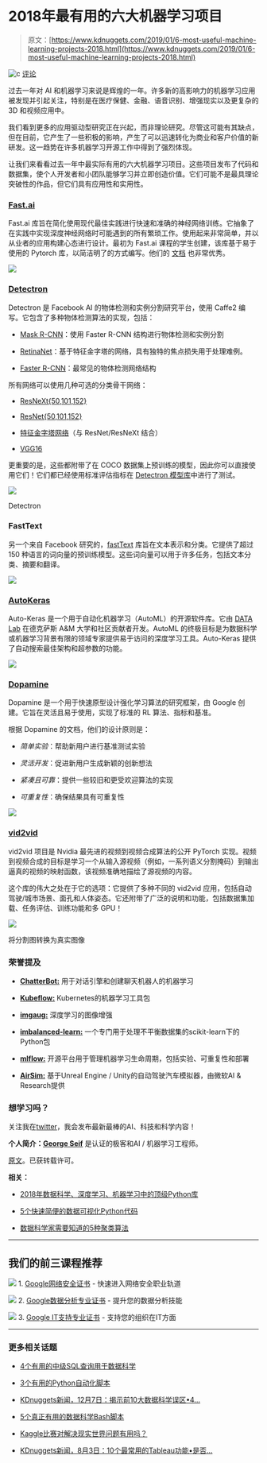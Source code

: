 # 2018年最有用的六大机器学习项目

> 原文：[https://www.kdnuggets.com/2019/01/6-most-useful-machine-learning-projects-2018.html](https://www.kdnuggets.com/2019/01/6-most-useful-machine-learning-projects-2018.html)

![c](../Images/3d9c022da2d331bb56691a9617b91b90.png) [评论](#comments)

过去一年对 AI 和机器学习来说是辉煌的一年。许多新的高影响力的机器学习应用被发现并引起关注，特别是在医疗保健、金融、语音识别、增强现实以及更复杂的 3D 和视频应用中。

我们看到更多的应用驱动型研究正在兴起，而非理论研究。尽管这可能有其缺点，但在目前，它产生了一些积极的影响，产生了可以迅速转化为商业和客户价值的新研发。这一趋势在许多机器学习开源工作中得到了强烈体现。

让我们来看看过去一年中最实际有用的六大机器学习项目。这些项目发布了代码和数据集，使个人开发者和小团队能够学习并立即创造价值。它们可能不是最具理论突破性的作品，但它们具有应用性和实用性。

### [Fast.ai](https://github.com/fastai/fastai?utm_source=mybridge&utm_medium=blog&utm_campaign=read_more)

Fast.ai 库旨在简化使用现代最佳实践进行快速和准确的神经网络训练。它抽象了在实践中实现深度神经网络时可能遇到的所有繁琐工作。使用起来非常简单，并以从业者的应用构建心态进行设计。最初为 Fast.ai 课程的学生创建，该库基于易于使用的 Pytorch 库，以简洁明了的方式编写。他们的 [文档](https://docs.fast.ai/) 也非常优秀。

![](../Images/9f777ed633133bd3290e49058b7153af.png)

### [Detectron](https://github.com/facebookresearch/Detectron?utm_source=mybridge&utm_medium=blog&utm_campaign=read_more)

Detectron 是 Facebook AI 的物体检测和实例分割研究平台，使用 Caffe2 编写。它包含了多种物体检测算法的实现，包括：

+   [Mask R-CNN](https://arxiv.org/abs/1703.06870)：使用 Faster R-CNN 结构进行物体检测和实例分割

+   [RetinaNet](https://arxiv.org/abs/1708.02002)：基于特征金字塔的网络，具有独特的焦点损失用于处理难例。

+   [Faster R-CNN](https://arxiv.org/abs/1506.01497)：最常见的物体检测网络结构

所有网络可以使用几种可选的分类骨干网络：

+   [ResNeXt{50,101,152}](https://arxiv.org/abs/1611.05431)

+   [ResNet{50,101,152}](https://arxiv.org/abs/1512.03385)

+   [特征金字塔网络](https://arxiv.org/abs/1612.03144)（与 ResNet/ResNeXt 结合）

+   [VGG16](https://arxiv.org/abs/1409.1556)

更重要的是，这些都附带了在 COCO 数据集上预训练的模型，因此你可以直接使用它们！它们都已经使用标准评估指标在 [Detectron 模型库](https://github.com/facebookresearch/Detectron/blob/master/MODEL_ZOO.md)中进行了测试。

![](../Images/384ebf004af6861afb559596f3fedbe6.png)

Detectron

### FastText

另一个来自 Facebook 研究的，[fastText](https://github.com/facebookresearch/fastText) 库旨在文本表示和分类。它提供了超过 150 种语言的词向量的预训练模型。这些词向量可以用于许多任务，包括文本分类、摘要和翻译。

![](../Images/def5ca3b4f9db89f329cd79fd0dfc92a.png)

### [AutoKeras](https://github.com/jhfjhfj1/autokeras?utm_source=mybridge&utm_medium=blog&utm_campaign=read_more)

Auto-Keras 是一个用于自动化机器学习（AutoML）的开源软件库。它由 [DATA Lab](http://faculty.cs.tamu.edu/xiahu/index.html) 在德克萨斯 A&M 大学和社区贡献者开发。AutoML 的终极目标是为数据科学或机器学习背景有限的领域专家提供易于访问的深度学习工具。Auto-Keras 提供了自动搜索最佳架构和超参数的功能。

![](../Images/dc610d62dc5927a9c2264b46309f1c2f.png)

### [Dopamine](https://github.com/google/dopamine?utm_source=mybridge&utm_medium=blog&utm_campaign=read_more)

Dopamine 是一个用于快速原型设计强化学习算法的研究框架，由 Google 创建。它旨在灵活且易于使用，实现了标准的 RL 算法、指标和基准。

根据 Dopamine 的文档，他们的设计原则是：

+   *简单实验*：帮助新用户进行基准测试实验

+   *灵活开发*：促进新用户生成新颖的创新想法

+   *紧凑且可靠*：提供一些较旧和更受欢迎算法的实现

+   *可重复性*：确保结果具有可重复性

![](../Images/56ac7bf0cb184299ca352e70a711f6fc.png)

### [vid2vid](https://github.com/NVIDIA/vid2vid?utm_source=mybridge&utm_medium=blog&utm_campaign=read_more)

vid2vid 项目是 Nvidia 最先进的视频到视频合成算法的公开 PyTorch 实现。视频到视频合成的目标是学习一个从输入源视频（例如，一系列语义分割掩码）到输出逼真的视频的映射函数，该视频准确地描绘了源视频的内容。

这个库的伟大之处在于它的选项：它提供了多种不同的 vid2vid 应用，包括自动驾驶/城市场景、面孔和人体姿态。它还附带了广泛的说明和功能，包括数据集加载、任务评估、训练功能和多 GPU！

![](../Images/5d5748f4f133307d38e634497a00435f.png)

将分割图转换为真实图像

### 荣誉提及

+   [**ChatterBot:**](https://github.com/gunthercox/ChatterBot)  用于对话引擎和创建聊天机器人的机器学习

+   [**Kubeflow:**](https://github.com/kubeflow/kubeflow)  Kubernetes的机器学习工具包

+   [**imgaug:**](https://github.com/aleju/imgaug)  深度学习的图像增强

+   [**imbalanced-learn:**](https://github.com/scikit-learn-contrib/imbalanced-learn) 一个专门用于处理不平衡数据集的scikit-learn下的Python包

+   [**mlflow:**](https://github.com/mlflow/mlflow) 开源平台用于管理机器学习生命周期，包括实验、可重复性和部署

+   [**AirSim:**](https://github.com/Microsoft/AirSim) 基于Unreal Engine / Unity的自动驾驶汽车模拟器，由微软AI & Research提供

### 想学习吗？

关注我在[twitter](https://twitter.com/GeorgeSeif94)，我会发布最新最棒的AI、科技和科学内容！

**个人简介：[George Seif](https://towardsdatascience.com/@george.seif94)** 是认证的极客和AI / 机器学习工程师。

[原文](https://towardsdatascience.com/the-10-most-useful-machine-learning-projects-of-the-past-year-2018-5378bbd4919f)。已获转载许可。

**相关：**

+   [2018年数据科学、深度学习、机器学习中的顶级Python库](/2018/12/top-python-libraries-2018.html)

+   [5个快速简便的数据可视化Python代码](/2018/07/5-quick-easy-data-visualizations-python-code.html)

+   [数据科学家需要知道的5种聚类算法](/2018/06/5-clustering-algorithms-data-scientists-need-know.html)

* * *

## 我们的前三课程推荐

![](../Images/0244c01ba9267c002ef39d4907e0b8fb.png) 1\. [Google网络安全证书](https://www.kdnuggets.com/google-cybersecurity) - 快速进入网络安全职业轨道

![](../Images/e225c49c3c91745821c8c0368bf04711.png) 2\. [Google数据分析专业证书](https://www.kdnuggets.com/google-data-analytics) - 提升您的数据分析技能

![](../Images/0244c01ba9267c002ef39d4907e0b8fb.png) 3\. [Google IT支持专业证书](https://www.kdnuggets.com/google-itsupport) - 支持您的组织在IT方面

* * *

### 更多相关话题

+   [4个有用的中级SQL查询用于数据科学](https://www.kdnuggets.com/2022/12/4-useful-intermediate-sql-queries-data-science.html)

+   [3个有用的Python自动化脚本](https://www.kdnuggets.com/2022/11/3-useful-python-automation-scripts.html)

+   [KDnuggets新闻，12月7日：揭示前10大数据科学误区•4…](https://www.kdnuggets.com/2022/n47.html)

+   [5个真正有用的数据科学Bash脚本](https://www.kdnuggets.com/2023/02/bash-scripts-data-science.html)

+   [Kaggle比赛对解决现实世界问题有用吗？](https://www.kdnuggets.com/are-kaggle-competitions-useful-for-real-world-problems)

+   [KDnuggets新闻，8月3日：10个最常用的Tableau功能•是否…](https://www.kdnuggets.com/2022/n31.html)
